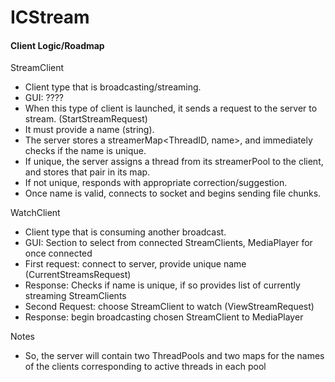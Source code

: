 # ICStream

#### Client Logic/Roadmap
StreamClient
* Client type that is broadcasting/streaming.
* GUI: ????
* When this type of client is launched, it sends a request to the server to stream. (StartStreamRequest)
* It must provide a name (string).
* The server stores a streamerMap<ThreadID, name>, and immediately checks if the name is unique.
* If unique, the server assigns a thread from its streamerPool to the client, and stores that pair in its map.
* If not unique, responds with appropriate correction/suggestion.
* Once name is valid, connects to socket and begins sending file chunks.

WatchClient
* Client type that is consuming another broadcast.
* GUI: Section to select from connected StreamClients, MediaPlayer for once connected
* First request: connect to server, provide unique name (CurrentStreamsRequest)
* Response: Checks if name is unique, if so provides list of currently streaming StreamClients
* Second Request: choose StreamClient to watch (ViewStreamRequest)
* Response: begin broadcasting chosen StreamClient to MediaPlayer

Notes
* So, the server will contain two ThreadPools and two maps for the names of the clients corresponding to active threads in each pool
